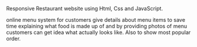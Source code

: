 Responsive Restaurant website using Html, Css and JavaScript.

online menu system for customers give details about menu items to save time explaining what food is made up of and by providing photos of menu customers can get idea what actually looks like. Also to show most popular order.
